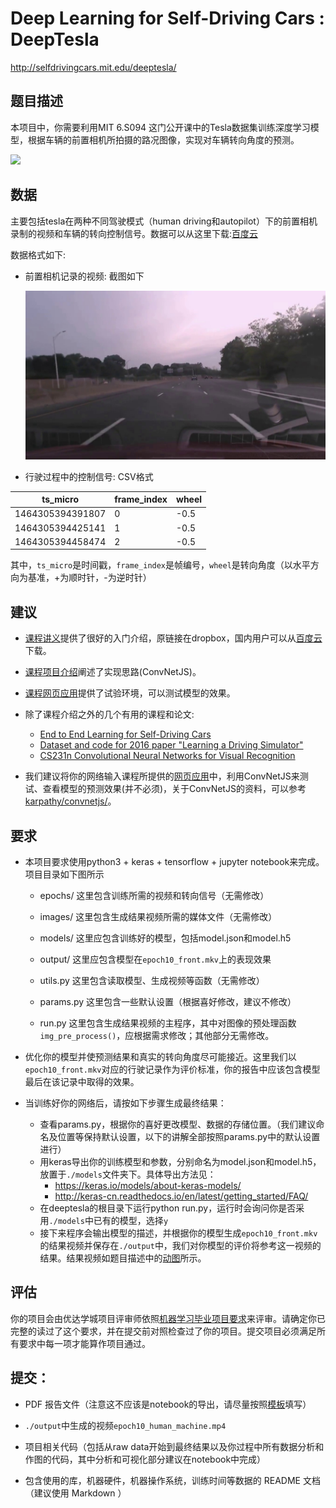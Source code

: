 # Deep Learning for Self-Driving Cars : DeepTesla
http://selfdrivingcars.mit.edu/deeptesla/
  
## 题目描述
本项目中，你需要利用MIT 6.S094 这门公开课中的Tesla数据集训练深度学习模型，根据车辆的前置相机所拍摄的路况图像，实现对车辆转向角度的预测。

![](./images/img/gif_tesla_vgg.gif)

## 数据
主要包括tesla在两种不同驾驶模式（human driving和autopilot）下的前置相机录制的视频和车辆的转向控制信号。数据可以从这里下载:[百度云](https://pan.baidu.com/s/1hrEWtyG)

数据格式如下:
  
  - 前置相机记录的视频: 截图如下
    
    ![](./images/img/frame_1173.jpg)

- 行驶过程中的控制信号: CSV格式


ts_micro         | frame_index | wheel 
------------------|-------------|-------
  1464305394391807 | 0           | -0.5  
  1464305394425141 | 1           | -0.5  
  1464305394458474 | 2           | -0.5  


其中，`ts_micro`是时间戳，`frame_index`是帧编号，`wheel`是转向角度（以水平方向为基准，+为顺时针，-为逆时针）


## 建议
* [课程讲义](https://www.dropbox.com/s/q34bi7t0udms01x/lecture3.pdf?dl=1)提供了很好的入门介绍，原链接在dropbox，国内用户可以从[百度云](https://pan.baidu.com/s/1i472Jad)下载。
* [课程项目介绍](http://selfdrivingcars.mit.edu/deeptesla/)阐述了实现思路(ConvNetJS)。
* [课程网页应用](http://selfdrivingcars.mit.edu/deepteslajs/)提供了试验环境，可以测试模型的效果。
* 除了课程介绍之外的几个有用的课程和论文:
    - [End to End Learning for Self-Driving Cars](https://images.nvidia.com/content/tegra/automotive/images/2016/solutions/pdf/end-to-end-dl-using-px.pdf)
    - [Dataset and code for 2016 paper "Learning a Driving Simulator" ](https://github.com/commaai/research/blob/master/train_steering_model.py)
    - [CS231n Convolutional Neural Networks for Visual Recognition](http://cs231n.github.io/neural-networks-1/)

* 我们建议将你的网络输入课程所提供的[网页应用](http://selfdrivingcars.mit.edu/deepteslajs/)中，利用ConvNetJS来测试、查看模型的预测效果(并不必须)，关于ConvNetJS的资料，可以参考[karpathy/convnetjs/](http://cs.stanford.edu/people/karpathy/convnetjs/)。

## 要求
* 本项目要求使用python3 + keras + tensorflow + jupyter notebook来完成。项目目录如下图所示

    - epochs/ 这里包含训练所需的视频和转向信号（无需修改）
    - images/ 这里包含生成结果视频所需的媒体文件（无需修改）
    - models/ 这里应包含训练好的模型，包括model.json和model.h5
    - output/ 这里应包含模型在`epoch10_front.mkv`上的表现效果
    
    - utils.py 这里包含读取模型、生成视频等函数（无需修改）
    - params.py 这里包含一些默认设置（根据喜好修改，建议不修改）
    - run.py 这里包含生成结果视频的主程序，其中对图像的预处理函数`img_pre_process()`，应根据需求修改；其他部分无需修改。
    
    

* 优化你的模型并使预测结果和真实的转向角度尽可能接近。这里我们以`epoch10_front.mkv`对应的行驶记录作为评价标准，你的报告中应该包含模型最后在该记录中取得的效果。

* 当训练好你的网络后，请按如下步骤生成最终结果： 
    - 查看params.py，根据你的喜好更改模型、数据的存储位置。（我们建议命名及位置等保持默认设置，以下的讲解全部按照params.py中的默认设置进行）
    - 用keras导出你的训练模型和参数，分别命名为model.json和model.h5，放置于`./models`文件夹下。具体导出方法见：
        - https://keras.io/models/about-keras-models/
        - http://keras-cn.readthedocs.io/en/latest/getting_started/FAQ/
    - 在deeptesla的根目录下运行python run.py，运行时会询问你是否采用`./models`中已有的模型，选择`y`
    - 接下来程序会输出模型的描述，并根据你的模型生成`epoch10_front.mkv`的结果视频并保存在`./output`中，我们对你模型的评价将参考这一视频的结果。结果视频如题目描述中的[动图](#video_output)所示。


## 评估
你的项目会由优达学城项目评审师依照[机器学习毕业项目要求](https://review.udacity.com/#!/rubrics/273/view)来评审。请确定你已完整的读过了这个要求，并在提交前对照检查过了你的项目。提交项目必须满足所有要求中每一项才能算作项目通过。
                                
                                
## 提交：
* PDF 报告文件（注意这不应该是notebook的导出，请尽量按照[模板](https://github.com/nd009/machine-learning/blob/zh-cn/projects/capstone/capstone_report_template.md)填写）

* `./output`中生成的视频`epoch10_human_machine.mp4`

* 项目相关代码（包括从raw data开始到最终结果以及你过程中所有数据分析和作图的代码，其中分析和可视化部分建议在notebook中完成）

* 包含使用的库，机器硬件，机器操作系统，训练时间等数据的 README 文档（建议使用 Markdown ）
